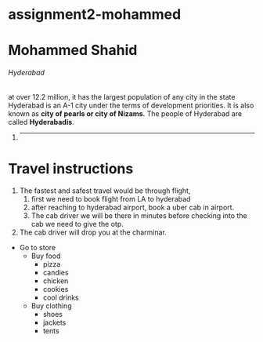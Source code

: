# assignment2-mohammed
# Mohammed Shahid
###### Hyderabad
at over 12.2 million, it has the largest population of any city in the state Hyderabad is an A-1 city under the terms of development priorities. It is also known as **city of pearls or city of Nizams**. The people of Hyderabad are called **Hyderabadis**.
1. ---
# Travel instructions
1. The fastest and safest travel would be through flight,  
    1. first we need to book flight from LA to hyderabad
    2. after reaching to hyderabad airport, book a uber cab in airport.
    3. The cab driver we will be there in minutes before checking into the cab we need to give the otp.
2. The cab driver will drop you at the charminar.
* Go to store
    * Buy food
        * pizza
        * candies
        * chicken 
        * cookies
        * cool drinks
    * Buy clothing
        * shoes
        * jackets
        * tents